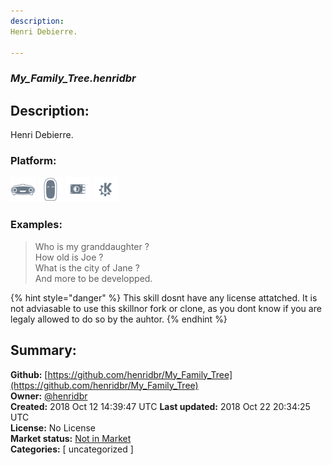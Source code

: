 ```yaml
---
description: 
Henri Debierre.

---
```


### _My_Family_Tree.henridbr_  
## Description:  

Henri Debierre.
  
  
### Platform:  
 ![Mark I](../.gitbook/assets/mark-1-icon.png)  ![Mark II](../.gitbook/assets/mark-2-icon.png)  ![Picroft](../.gitbook/assets/picroft-icon.png)  ![plasmoid](../.gitbook/assets/kde.png)   
### Examples:  
> Who is my granddaughter ?  
> How old is Joe ?  
> What is the city of Jane ?  
> And more to be developped.  
  
{% hint style="danger" %}
This skill dosnt have any license attatched. It is not adviasable to use this skillnor fork or clone, as you dont know if you are legaly allowed to do so by the auhtor.
{% endhint %}
  
## Summary:  
**Github:** [https://github.com/henridbr/My_Family_Tree](https://github.com/henridbr/My_Family_Tree)  
**Owner:** [@henridbr](https://github.com/henridbr)  
**Created:** 2018 Oct 12 14:39:47 UTC  **Last updated:** 2018 Oct 22 20:34:25 UTC  
**License:** No License  
**Market status:** [Not in Market](https://market.mycroft.ai/skill/)  
**Categories:** [ uncategorized ]   
